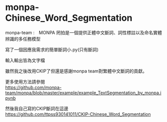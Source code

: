 # monpa-Chinese_Word_Segmentation

monpa-team :　MONPA 罔拍是一個提供正體中文斷詞、詞性標註以及命名實體辨識的多任務模型

寫了一個因應我需求的簡單斷詞小.py(只有斷詞)

輸入輸出皆為文字檔

雖然我之後改用CKIP了但還是感謝monpa team對繁體中文斷詞的貢獻。

更多使用方法請參閱  
https://github.com/monpa-team/monpa/blob/master/example/example_TextSegmentation_by_monpa.ipynb

然後我自己寫的CKIP斷詞在這邊  
https://github.com/ttpss930141011/CKIP-Chinese_Word_Segmentation
